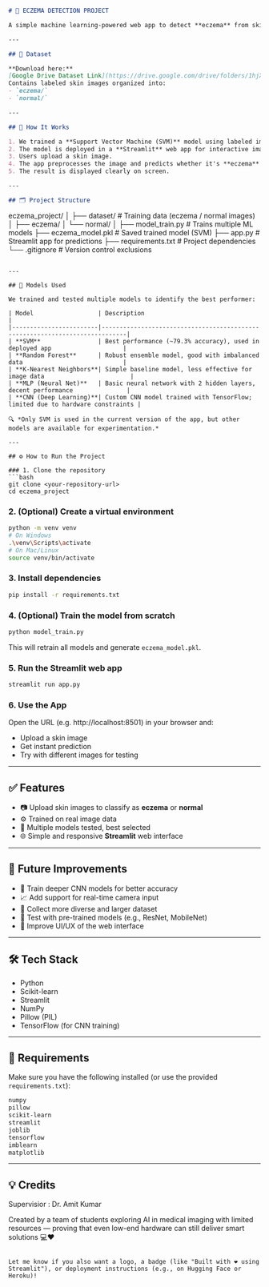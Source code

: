 
```markdown
# 🧴 ECZEMA DETECTION PROJECT

A simple machine learning-powered web app to detect **eczema** from skin images.

---

## 📁 Dataset

**Download here:**  
[Google Drive Dataset Link](https://drive.google.com/drive/folders/1hjXKMEu9vwkfCY4uuha3Ewb5ueQtQ01x?usp=drive_link)  
Contains labeled skin images organized into:
- `eczema/`
- `normal/`

---

## 🚀 How It Works

1. We trained a **Support Vector Machine (SVM)** model using labeled images of eczema and normal skin.
2. The model is deployed in a **Streamlit** web app for interactive image-based prediction.
3. Users upload a skin image.
4. The app preprocesses the image and predicts whether it's **eczema** or **normal**.
5. The result is displayed clearly on screen.

---

## 🗂️ Project Structure

```
eczema_project/
│
├── dataset/              # Training data (eczema / normal images)
│   ├── eczema/
│   └── normal/
│
├── model_train.py        # Trains multiple ML models
├── eczema_model.pkl      # Saved trained model (SVM)
├── app.py                # Streamlit app for predictions
├── requirements.txt      # Project dependencies
└── .gitignore            # Version control exclusions
```

---

## 🤖 Models Used

We trained and tested multiple models to identify the best performer:

| Model                  | Description                                                                 |
|------------------------|-----------------------------------------------------------------------------|
| **SVM**                | Best performance (~79.3% accuracy), used in deployed app                    |
| **Random Forest**      | Robust ensemble model, good with imbalanced data                            |
| **K-Nearest Neighbors**| Simple baseline model, less effective for image data                        |
| **MLP (Neural Net)**   | Basic neural network with 2 hidden layers, decent performance               |
| **CNN (Deep Learning)**| Custom CNN model trained with TensorFlow; limited due to hardware constraints |

🔍 *Only SVM is used in the current version of the app, but other models are available for experimentation.*

---

## ⚙️ How to Run the Project

### 1. Clone the repository
```bash
git clone <your-repository-url>
cd eczema_project
```

### 2. (Optional) Create a virtual environment
```bash
python -m venv venv
# On Windows
.\venv\Scripts\activate
# On Mac/Linux
source venv/bin/activate
```

### 3. Install dependencies
```bash
pip install -r requirements.txt
```

### 4. (Optional) Train the model from scratch
```bash
python model_train.py
```
This will retrain all models and generate `eczema_model.pkl`.

### 5. Run the Streamlit web app
```bash
streamlit run app.py
```

### 6. Use the App
Open the URL (e.g. http://localhost:8501) in your browser and:
- Upload a skin image
- Get instant prediction
- Try with different images for testing

---

## ✅ Features

- 📷 Upload skin images to classify as **eczema** or **normal**
- ⚙️ Trained on real image data
- 💾 Multiple models tested, best selected
- 🌐 Simple and responsive **Streamlit** web interface

---

## 🔮 Future Improvements

- 🧠 Train deeper CNN models for better accuracy  
- 📈 Add support for real-time camera input  
- 🧬 Collect more diverse and larger dataset  
- 🧪 Test with pre-trained models (e.g., ResNet, MobileNet)  
- 🎨 Improve UI/UX of the web interface

---

## 🛠️ Tech Stack

- Python  
- Scikit-learn  
- Streamlit  
- NumPy  
- Pillow (PIL)  
- TensorFlow (for CNN training)

---

## 📂 Requirements

Make sure you have the following installed (or use the provided `requirements.txt`):

```txt
numpy
pillow
scikit-learn
streamlit
joblib
tensorflow
imblearn
matplotlib
```

---

## 💡 Credits
Supervisior : Dr. Amit Kumar

Created by a team of students exploring AI in medical imaging with limited resources — proving that even low-end hardware can still deliver smart solutions 💻❤️
```

Let me know if you also want a logo, a badge (like "Built with ❤️ using Streamlit"), or deployment instructions (e.g., on Hugging Face or Heroku)!
